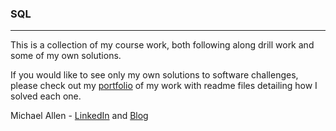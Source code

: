 ### SQL
***

This is a collection of my course work, both following along drill work and some of my own solutions.

If you would like to see only my own solutions to software challenges, please check out my [portfolio](https://github.com/mrmichaelgallen/Portfolio-for-MichaelAllen) of my work with readme files detailing how I solved each one.

Michael Allen - [LinkedIn](https://www.linkedin.com/in/mrmichaelgallen) and [Blog](http://mrmichaelgallen.com/)
